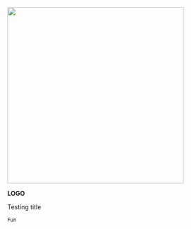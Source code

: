 <img src="https://cdn.jsdelivr.net/gh/lifeiny/imageField/icon.png" width="400" />



**LOGO**



Testing title



<small>Fun</small> 
